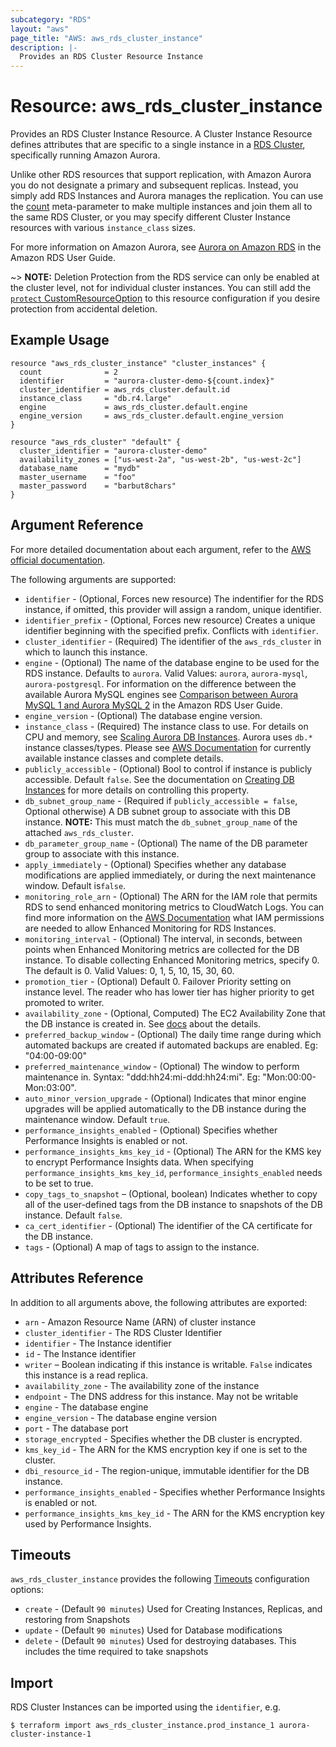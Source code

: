 ```yaml
---
subcategory: "RDS"
layout: "aws"
page_title: "AWS: aws_rds_cluster_instance"
description: |-
  Provides an RDS Cluster Resource Instance
---
```


# Resource: aws_rds_cluster_instance

Provides an RDS Cluster Instance Resource. A Cluster Instance Resource defines
attributes that are specific to a single instance in a [RDS Cluster][3],
specifically running Amazon Aurora.

Unlike other RDS resources that support replication, with Amazon Aurora you do
not designate a primary and subsequent replicas. Instead, you simply add RDS
Instances and Aurora manages the replication. You can use the [count][5]
meta-parameter to make multiple instances and join them all to the same RDS
Cluster, or you may specify different Cluster Instance resources with various
`instance_class` sizes.

For more information on Amazon Aurora, see [Aurora on Amazon RDS][2] in the Amazon RDS User Guide.

~> **NOTE:** Deletion Protection from the RDS service can only be enabled at the cluster level, not for individual cluster instances. You can still add the [`protect` CustomResourceOption](https://www.pulumi.com/docs/intro/concepts/programming-model/#protect) to this resource configuration if you desire protection from accidental deletion.

## Example Usage

```hcl
resource "aws_rds_cluster_instance" "cluster_instances" {
  count              = 2
  identifier         = "aurora-cluster-demo-${count.index}"
  cluster_identifier = aws_rds_cluster.default.id
  instance_class     = "db.r4.large"
  engine             = aws_rds_cluster.default.engine
  engine_version     = aws_rds_cluster.default.engine_version
}

resource "aws_rds_cluster" "default" {
  cluster_identifier = "aurora-cluster-demo"
  availability_zones = ["us-west-2a", "us-west-2b", "us-west-2c"]
  database_name      = "mydb"
  master_username    = "foo"
  master_password    = "barbut8chars"
}
```

## Argument Reference

For more detailed documentation about each argument, refer to
the [AWS official documentation](https://docs.aws.amazon.com/cli/latest/reference/rds/create-db-instance.html).

The following arguments are supported:

* `identifier` - (Optional, Forces new resource) The indentifier for the RDS instance, if omitted, this provider will assign a random, unique identifier.
* `identifier_prefix` - (Optional, Forces new resource) Creates a unique identifier beginning with the specified prefix. Conflicts with `identifier`.
* `cluster_identifier` - (Required) The identifier of the `aws_rds_cluster` in which to launch this instance.
* `engine` - (Optional) The name of the database engine to be used for the RDS instance. Defaults to `aurora`. Valid Values: `aurora`, `aurora-mysql`, `aurora-postgresql`.
For information on the difference between the available Aurora MySQL engines
see [Comparison between Aurora MySQL 1 and Aurora MySQL 2](https://docs.aws.amazon.com/AmazonRDS/latest/UserGuide/AuroraMySQL.Updates.20180206.html)
in the Amazon RDS User Guide.
* `engine_version` - (Optional) The database engine version.
* `instance_class` - (Required) The instance class to use. For details on CPU
and memory, see [Scaling Aurora DB Instances][4]. Aurora uses `db.*` instance classes/types. Please see [AWS Documentation][7] for currently available instance classes and complete details.
* `publicly_accessible` - (Optional) Bool to control if instance is publicly accessible.
Default `false`. See the documentation on [Creating DB Instances][6] for more
details on controlling this property.
* `db_subnet_group_name` - (Required if `publicly_accessible = false`, Optional otherwise) A DB subnet group to associate with this DB instance. **NOTE:** This must match the `db_subnet_group_name` of the attached `aws_rds_cluster`.
* `db_parameter_group_name` - (Optional) The name of the DB parameter group to associate with this instance.
* `apply_immediately` - (Optional) Specifies whether any database modifications
     are applied immediately, or during the next maintenance window. Default is`false`.
* `monitoring_role_arn` - (Optional) The ARN for the IAM role that permits RDS to send
enhanced monitoring metrics to CloudWatch Logs. You can find more information on the [AWS Documentation](http://docs.aws.amazon.com/AmazonRDS/latest/UserGuide/USER_Monitoring.html)
what IAM permissions are needed to allow Enhanced Monitoring for RDS Instances.
* `monitoring_interval` - (Optional) The interval, in seconds, between points when Enhanced Monitoring metrics are collected for the DB instance. To disable collecting Enhanced Monitoring metrics, specify 0. The default is 0. Valid Values: 0, 1, 5, 10, 15, 30, 60.
* `promotion_tier` - (Optional) Default 0. Failover Priority setting on instance level. The reader who has lower tier has higher priority to get promoted to writer.
* `availability_zone` - (Optional, Computed) The EC2 Availability Zone that the DB instance is created in. See [docs](https://docs.aws.amazon.com/AmazonRDS/latest/APIReference/API_CreateDBInstance.html) about the details.
* `preferred_backup_window` - (Optional) The daily time range during which automated backups are created if automated backups are enabled.
  Eg: "04:00-09:00"
* `preferred_maintenance_window` - (Optional) The window to perform maintenance in.
  Syntax: "ddd:hh24:mi-ddd:hh24:mi". Eg: "Mon:00:00-Mon:03:00".
* `auto_minor_version_upgrade` - (Optional) Indicates that minor engine upgrades will be applied automatically to the DB instance during the maintenance window. Default `true`.
* `performance_insights_enabled` - (Optional) Specifies whether Performance Insights is enabled or not.
* `performance_insights_kms_key_id` - (Optional) The ARN for the KMS key to encrypt Performance Insights data. When specifying `performance_insights_kms_key_id`, `performance_insights_enabled` needs to be set to true.
* `copy_tags_to_snapshot` – (Optional, boolean) Indicates whether to copy all of the user-defined tags from the DB instance to snapshots of the DB instance. Default `false`.
* `ca_cert_identifier` - (Optional) The identifier of the CA certificate for the DB instance.
* `tags` - (Optional) A map of tags to assign to the instance.

## Attributes Reference

In addition to all arguments above, the following attributes are exported:

* `arn` - Amazon Resource Name (ARN) of cluster instance
* `cluster_identifier` - The RDS Cluster Identifier
* `identifier` - The Instance identifier
* `id` - The Instance identifier
* `writer` – Boolean indicating if this instance is writable. `False` indicates this instance is a read replica.
* `availability_zone` - The availability zone of the instance
* `endpoint` - The DNS address for this instance. May not be writable
* `engine` - The database engine
* `engine_version` - The database engine version
* `port` - The database port
* `storage_encrypted` - Specifies whether the DB cluster is encrypted.
* `kms_key_id` - The ARN for the KMS encryption key if one is set to the cluster.
* `dbi_resource_id` - The region-unique, immutable identifier for the DB instance.
* `performance_insights_enabled` - Specifies whether Performance Insights is enabled or not.
* `performance_insights_kms_key_id` - The ARN for the KMS encryption key used by Performance Insights.

[2]: https://docs.aws.amazon.com/AmazonRDS/latest/UserGuide/CHAP_Aurora.html
[3]: /docs/providers/aws/r/rds_cluster.html
[4]: https://docs.aws.amazon.com/AmazonRDS/latest/UserGuide/Aurora.Managing.html
[5]: /docs/configuration/resources.html#count
[6]: https://docs.aws.amazon.com/AmazonRDS/latest/APIReference/API_CreateDBInstance.html
[7]: https://docs.aws.amazon.com/AmazonRDS/latest/UserGuide/Concepts.DBInstanceClass.html

## Timeouts

`aws_rds_cluster_instance` provides the following
[Timeouts](/docs/configuration/resources.html#timeouts) configuration options:

- `create` - (Default `90 minutes`) Used for Creating Instances, Replicas, and
restoring from Snapshots
- `update` - (Default `90 minutes`) Used for Database modifications
- `delete` - (Default `90 minutes`) Used for destroying databases. This includes
the time required to take snapshots

## Import

RDS Cluster Instances can be imported using the `identifier`, e.g.

```
$ terraform import aws_rds_cluster_instance.prod_instance_1 aurora-cluster-instance-1
```
